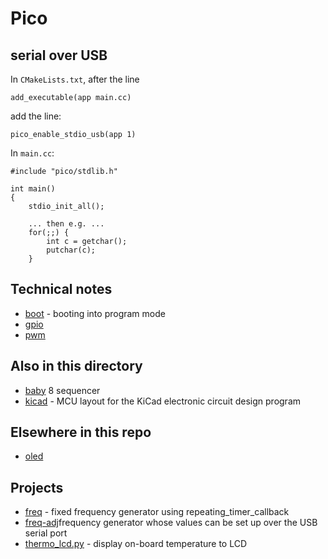 # Pico

## serial over USB

In `CMakeLists.txt`, after the line
```
add_executable(app main.cc)
```
add the line:
```
pico_enable_stdio_usb(app 1)
```

In `main.cc`:
```
#include "pico/stdlib.h"

int main()
{
    stdio_init_all();

    ... then e.g. ...
    for(;;) {
        int c = getchar();
        putchar(c);
    }
```

## Technical notes

* [boot](boot.md) - booting into program mode
* [gpio](gpio.md)
* [pwm](pwm.md)


## Also in this directory

* [baby](baby.md) 8 sequencer
* [kicad](kicad) - MCU layout for the KiCad electronic circuit design program


## Elsewhere in this repo

* [oled](../1306/pico-sdk)


## Projects

* [freq](freq) - fixed frequency generator using repeating_timer_callback
* [freq-adj](freq-adj)frequency generator whose values can be set up over the USB serial port
* [thermo_lcd.py](thermo_lcd.py) - display on-board temperature to LCD

